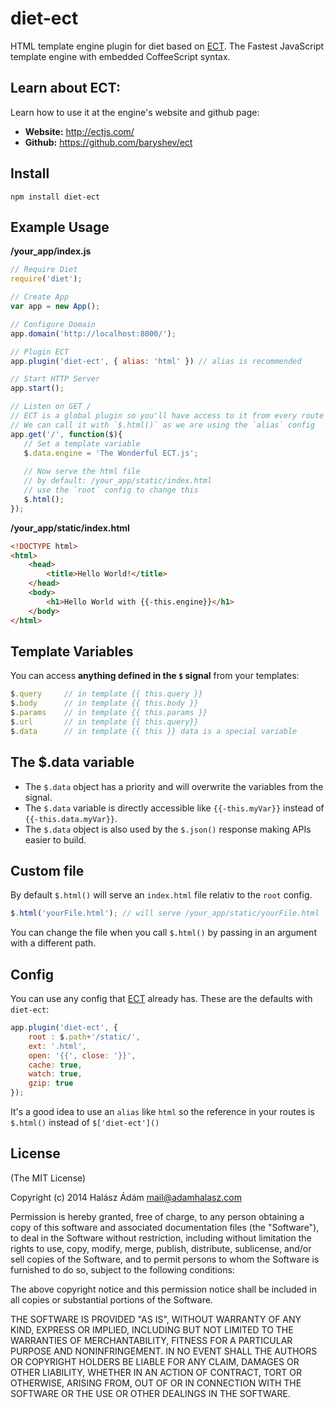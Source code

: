 # **diet-ect**
HTML template engine plugin for diet based on [ECT][1]. The Fastest JavaScript template engine with embedded CoffeeScript syntax.

## **Learn about ECT**:
Learn how to use it at the engine's website and github page:

- **Website:** http://ectjs.com/
- **Github:** https://github.com/baryshev/ect

## **Install**
```
npm install diet-ect
```

## **Example Usage**

**/your_app/index.js**
```js
// Require Diet
require('diet');

// Create App
var app = new App();

// Configure Domain
app.domain('http://localhost:8000/');

// Plugin ECT
app.plugin('diet-ect', { alias: 'html' }) // alias is recommended

// Start HTTP Server
app.start();

// Listen on GET /
// ECT is a global plugin so you'll have access to it from every route
// We can call it with `$.html()` as we are using the `alias` config
app.get('/', function($){
   // Set a template variable
   $.data.engine = 'The Wonderful ECT.js';
   
   // Now serve the html file 
   // by default: /your_app/static/index.html 
   // use the `root` config to change this
   $.html(); 
});
```
**/your_app/static/index.html**
```html
<!DOCTYPE html>
<html>
    <head>
        <title>Hello World!</title>
    </head>
    <body>
        <h1>Hello World with {{-this.engine}}</h1>
    </body>
</html>
```

## **Template Variables**
You can access **anything defined in the `$` signal** from your templates:

```js
$.query 	// in template {{ this.query }}
$.body 		// in template {{ this.body }}
$.params 	// in template {{ this.params }}
$.url 		// in template {{ this.query}}
$.data 		// in template {{ this }} data is a special variable
```

## **The $.data variable**
- The `$.data` object has a priority and will overwrite the variables from the signal. 
- The `$.data` variable is directly accessible like `{{-this.myVar}}` instead of `{{-this.data.myVar}}`.
- The `$.data` object is also used by the `$.json()` response making APIs easier to build.

## **Custom file**
By default `$.html()` will serve an `index.html` file relativ to the `root` config. 
```js
$.html('yourFile.html'); // will serve /your_app/static/yourFile.html
```
You can change the file when you call `$.html()` by passing in an argument with a different path.

## **Config**
You can use any config that [ECT][2] already has. These are the defaults with `diet-ect`:

```js
app.plugin('diet-ect', {
	root : $.path+'/static/', 
	ext: '.html', 
	open: '{{', close: '}}',
	cache: true,
	watch: true,
	gzip: true
});
```
It's a good idea to use an `alias` like `html` so the reference in your routes is `$.html()` instead of `$['diet-ect']()`

## **License**

(The MIT License)

Copyright (c) 2014 Halász Ádám <mail@adamhalasz.com>

Permission is hereby granted, free of charge, to any person obtaining a copy of this software and associated documentation files (the "Software"), to deal in the Software without restriction, including without limitation the rights to use, copy, modify, merge, publish, distribute, sublicense, and/or sell copies of the Software, and to permit persons to whom the Software is furnished to do so, subject to the following conditions:

The above copyright notice and this permission notice shall be included in all copies or substantial portions of the Software.

THE SOFTWARE IS PROVIDED "AS IS", WITHOUT WARRANTY OF ANY KIND, EXPRESS OR IMPLIED, INCLUDING BUT NOT LIMITED TO THE WARRANTIES OF MERCHANTABILITY, FITNESS FOR A PARTICULAR PURPOSE AND NONINFRINGEMENT. IN NO EVENT SHALL THE AUTHORS OR COPYRIGHT HOLDERS BE LIABLE FOR ANY CLAIM, DAMAGES OR OTHER LIABILITY, WHETHER IN AN ACTION OF CONTRACT, TORT OR OTHERWISE, ARISING FROM, OUT OF OR IN CONNECTION WITH THE SOFTWARE OR THE USE OR OTHER DEALINGS IN THE SOFTWARE.


  [1]: http://ectjs.com/
  [2]: http://ectjs.com/
